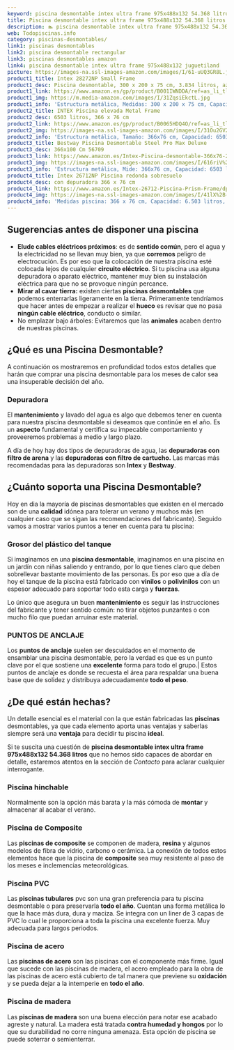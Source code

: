 ```yaml
---
keyword: piscina desmontable intex ultra frame 975x488x132 54.368 litros
title: Piscina desmontable intex ultra frame 975x488x132 54.368 litros | Todopiscinas.info
description: 🏊 piscina desmontable intex ultra frame 975x488x132 54.368 litros Ideales para este verano 2021. Aquí puedes comprar piscina desmontable intex ultra frame 975x488x132 54.368 litros y comparar con otras similares. No dejes escapar piscina desmontable intex ultra frame 975x488x132 54.368 litros a un precio realmente tentador.
web: Todopiscinas.info
category: piscinas-desmontables/
link1: piscinas desmontables
link2: piscina desmontable rectangular
link3: piscinas desmontables amazon
link4: piscina desmontable intex ultra frame 975x488x132 juguetiland
picture: https://images-na.ssl-images-amazon.com/images/I/61-uUQ3GR8L.jpg
product1_title: Intex 28272NP Small Frame
product1_desc: Piscina desmontable, 300 x 200 x 75 cm, 3.834 litros, azul
product1_link: https://www.amazon.es/gp/product/B001IWNDDA/ref=as_li_tl?ie=UTF8&camp=3638&creative=24630&creativeASIN=B001IWNDDA&linkCode=as2&tag=todopiscinas0e-21&linkId=25b9d647487c889cb6ef56ed63f50ca1
product1_img: https://m.media-amazon.com/images/I/31ZqsiEkctL.jpg
product1_info: 'Estructura metálica, Medidas: 300 x 200 x 75 cm, Capacidad: 3.834 litros, Para 6 personas (+ 6 años), Fácil montaje, Forma rectangular'
product2_title: INTEX Piscina elevada Metal Frame
product2_desc: 6503 litros, 366 x 76 cm
product2_link: https://www.amazon.es/gp/product/B0065HDQ4O/ref=as_li_tl?ie=UTF8&camp=3638&creative=24630&creativeASIN=B0065HDQ4O&linkCode=as2&tag=todopiscinas0e-21&linkId=ed2430e3ba564d3527ee103df33ed7b3
product2_img: https://images-na.ssl-images-amazon.com/images/I/31Ou2GV2SAL.jpg
product2_info: 'Estructura metálica, Tamaño: 366x76 cm, Capacidad: 6503 litros, Forma circular, De 4 a 7 personas (+6 años)'
product3_title: Bestway Piscina Desmontable Steel Pro Max Deluxe
product3_desc: 366x100 Cm 56709
product3_link: https://www.amazon.es/Intex-Piscina-desmontable-366x76-28210NP/dp/B0065HDQ4O?__mk_es_ES=%C3%85M%C3%85%C5%BD%C3%95%C3%91&crid=25UQGV9HG2INI&dchild=1&keywords=piscinas+desmontables&qid=1615854176&sprefix=piscinas+dem%2Caps%2C201&sr=8-5&linkCode=ll1&tag=todopiscinas0e-21&linkId=34f200977c6cbaab1f3f4d9ac0e64755&language=es_ES&ref_=as_li_ss_tl
product3_img: https://images-na.ssl-images-amazon.com/images/I/616riV%2BiY3L.jpg
product3_info: 'Estructura metálica, Mide: 366x76 cm, Capacidad: 6503 litros, De 4 a 7 personas mayores de 6 años, Forma circular, Tecnología Super-Tough'
product4_title: Intex 26712NP Piscina redonda sobresuelo
product4_desc: con depuradora 366 x 76 cm
product4_link: https://www.amazon.es/Intex-26712-Piscina-Prism-Frame/dp/B07FB823GL?__mk_es_ES=%C3%85M%C3%85%C5%BD%C3%95%C3%91&dchild=1&keywords=piscinas+desmontables+con+depuradora&qid=1615936418&sr=8-5&linkCode=ll1&tag=todopiscinas0e-21&linkId=d98699de7830cd471766fa1daa36de34&language=es_ES&ref_=as_li_ss_tl
product4_img: https://images-na.ssl-images-amazon.com/images/I/41lX%2B-YpibL.jpg
product4_info: 'Medidas piscina: 366 x 76 cm, Capacidad: 6.503 litros, Incluye depuradora de cartucha A, Lona resistente triple capa'
---
```




## Sugerencias antes de disponer una piscina



*   **Elude cables eléctricos próximos**: es de **sentido común**, pero el agua y la electricidad no se llevan muy bien, ya que **corremos** peligro de electrocución. Es por eso que la colocación de nuestra piscina esté colocada lejos de cualquier **circuito eléctrico**. Si tu piscina usa alguna depuradora o aparato eléctrico, mantener muy bien su instalación eléctrica para que no se provoque ningún percance.
*   **Mirar al cavar tierra:** existen ciertas **piscinas desmontables** que podemos enterrarlas ligeramente en la tierra. Primeramente tendríamos que hacer antes de empezar a realizar el **hueco** es revisar que no pasa **ningún cable eléctrico**, conducto o similar.
*   No emplazar bajo árboles: Evitaremos que las **animales** acaben dentro de nuestras piscinas.

<brand-panel :title=product1_title :desc=product1_desc :img=product1_img :link=product1_link></brand-panel>

<external-banner></external-banner>


<stats-list :link1=link1 :link2=link2 :link3=link3 :link4=link4 :category=category></stats-list>
## ¿Qué es una Piscina Desmontable?



A continuación os mostraremos en profundidad todos estos detalles que harán que comprar una piscina desmontable para los meses de calor sea una insuperable decisión del año.


### Depuradora

El **mantenimiento** y lavado del agua es algo que debemos tener en cuenta para nuestra piscina desmontable si deseamos que continúe en el año. Es un **aspecto** fundamental y certifica su impecable comportamiento y proveeremos problemas a medio y largo plazo.

A día de hoy hay dos tipos de depuradoras de agua, las **depuradoras con filtro de arena** y  las **depuradoras** **con filtro de cartucho.** Las marcas más recomendadas para las depuradoras son **Intex** y **Bestway**.


## ¿Cuánto soporta una Piscina Desmontable?

Hoy en dia la mayoría de piscinas desmontables que existen en el mercado son de una **calidad** idónea para tolerar un verano y muchos más (en cualquier caso que se sigan las recomendaciones del fabricante). Seguido vamos a mostrar varios puntos a tener en cuenta para tu piscina:


### Grosor del plástico del tanque

Si imaginamos en una **piscina desmontable**, imaginamos en una piscina en un jardín con niñas saliendo y entrando, por lo que tienes claro que deben sobrellevar bastante movimiento de las personas. Es por eso que a día de hoy el tanque de la piscina está fabricado con **vinilos** o **polivinilos** con un espesor adecuado para soportar todo esta carga y **fuerzas**.

Lo único que asegura un	 buen **mantenimiento** es seguir las instrucciones del fabricante y tener sentido común: no tirar objetos punzantes o con mucho filo que puedan arruinar este material.


### PUNTOS DE ANCLAJE

Los **puntos de anclaje** suelen ser descuidados en el momento de ensamblar una piscina desmontable, pero la verdad es que es un punto clave por el que sostiene una **excelente** forma para todo el grupo.| Estos puntos de anclaje es donde se recuesta el área para respaldar una buena base que de solidez y distribuya adecuadamente **todo el peso**.


## ¿De qué  están hechas?

Un detalle esencial es el material con la que están fabricadas las **piscinas** desmontables, ya que cada elemento aporta unas ventajas y saberlas siempre será una **ventaja** para decidir tu piscina **ideal**.

Si te suscita una cuestión de **piscina desmontable intex ultra frame 975x488x132 54.368 litros** que no hemos sido capaces de abordar en detalle, estaremos atentos en la sección de _Contacto_ para aclarar cualquier interrogante.


### Piscina hinchable

Normalmente son la opción más barata y la más cómoda de **montar** y almacenar al acabar el verano.


### Piscina de Composite

Las **piscinas de composite** se componen de madera, **resina** y algunos modelos de fibra de vidrio, carbono o cerámica. La conexión de todos estos elementos hace que la piscina de **composite** sea muy resistente al paso de los meses e inclemencias meteorológicas.


### Piscina  PVC

Las **piscinas tubulares** pvc son una gran preferencia para tu piscina desmontable o para preservarla **todo el año**. Cuentan una forma metálica lo que la hace más dura, dura y maciza. Se integra con un liner de 3 capas de PVC lo cual le proporciona a toda la piscina una excelente fuerza. Muy adecuada para largos periodos.


### Piscina de acero

Las **piscinas de acero** son las piscinas con el componente más firme. Igual que sucede con las piscinas de madera, el acero empleado para la obra de las piscinas de acero está cubierto de tal manera que previene su **oxidación** y se pueda dejar a la intemperie en **todo el año**.


### Piscina de madera

Las **piscinas de madera** son una buena elección para notar ese acabado agreste y natural. La madera está tratada **contra humedad y hongos** por lo que su durabilidad no corre ninguna amenaza. Esta opción de piscina se puede soterrar o semienterrar.
